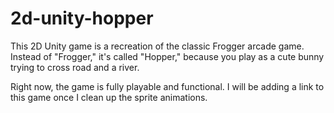 # 2d-unity-hopper
This 2D Unity game is a recreation of the classic Frogger arcade game.
Instead of "Frogger," it's called "Hopper," because you play as a cute bunny trying to cross road and a river.

Right now, the game is fully playable and functional. 
I will be adding a link to this game once I clean up the sprite animations.


